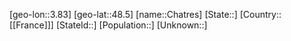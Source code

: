 ﻿---
location: [48.5,3.83]
type: City
tags:
- geo/City


SpocWebEntityId: 29563
isDeleted: false
confidential: public

---
[geo-lon::3.83]
[geo-lat::48.5]
[name::Chatres]
[State::]
[Country::[[France]]]
[StateId::]
[Population::]
[Unknown::]

